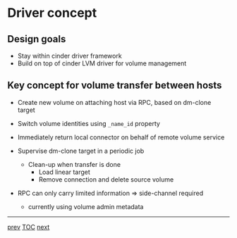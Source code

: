 # Driver concept

## Design goals

* Stay within cinder driver framework
* Build on top of cinder LVM driver for volume management

## Key concept for volume transfer between hosts

* Create new volume on attaching host via RPC, based on dm-clone target
* Switch volume identities using `_name_id` property
* Immediately return local connector on behalf of remote volume service
* Supervise dm-clone target in a periodic job
  * Clean-up when transfer is done
    * Load linear target
    * Remove connection and delete source volume

* RPC can only carry limited information => side-channel required
  * currently using volume admin metadata

---

[prev](004-dm-clone-2.md) [TOC](000-toc.md) [next](006-driver-concept-init-conn.md)
